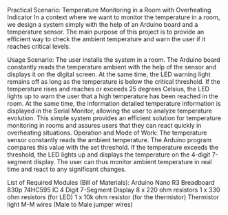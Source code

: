 Practical Scenario: 
Temperature Monitoring in a Room with Overheating Indicator
In a context where we want to monitor the temperature in a room, we design a system
simply with the help of an Arduino board and a temperature sensor. The main purpose of this
project is to provide an efficient way to check the ambient temperature and warn
the user if it reaches critical levels.

Usage Scenario:
The user installs the system in a room. The Arduino board constantly reads the temperature
ambient with the help of the sensor and displays it on the digital screen. At the same time, the LED
warning light remains off as long as the temperature is below the critical threshold.
If the temperature rises and reaches or exceeds 25 degrees Celsius, the LED lights up
to warn the user that a high temperature has been reached in the room. At the same time, the information
detailed temperature information is displayed in the Serial Monitor, allowing the user to analyze
temperature evolution.
This simple system provides an efficient solution for temperature monitoring in rooms and
assures users that they can react quickly in overheating situations.
Operation and Mode of Work:
The temperature sensor constantly reads the ambient temperature. The Arduino program compares
this value with the set threshold. If the temperature exceeds the threshold, the LED lights up and
displays the temperature on the 4-digit 7-segment display. The user can thus monitor
ambient temperature in real time and react to any significant changes.

List of Required Modules (Bill of Materials):
Arduino Nano R3
Breadboard 830p
74HC595 IC
4 Digit 7-Segment Display
8 x 220 ohm resistors
1 x 330 ohm resistors (for LED)
1 x 10k ohm resistor (for the thermistor)
Thermistor
light
M-M wires (Male to Male jumper wires)
